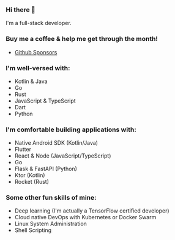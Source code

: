 ### Hi there 👋
I'm a full-stack developer. 

### Buy me a coffee & help me get through the month!
 - [Github Sponsors](https://github.com/sponsors/ATechnoHazard)

### I'm well-versed with:
 - Kotlin & Java
 - Go
 - Rust
 - JavaScript & TypeScript
 - Dart
 - Python
 
 ### I'm comfortable building applications with:
  - Native Android SDK (Kotlin/Java)
  - Flutter
  - React & Node (JavaScript/TypeScript)
  - Go
  - Flask & FastAPI (Python)
  - Ktor (Kotlin)
  - Rocket (Rust)
  
  ### Some other fun skills of mine:
  - Deep learning (I'm actually a TensorFlow certified developer)
  - Cloud native DevOps with Kubernetes or Docker Swarm
  - Linux System Administration
  - Shell Scripting
